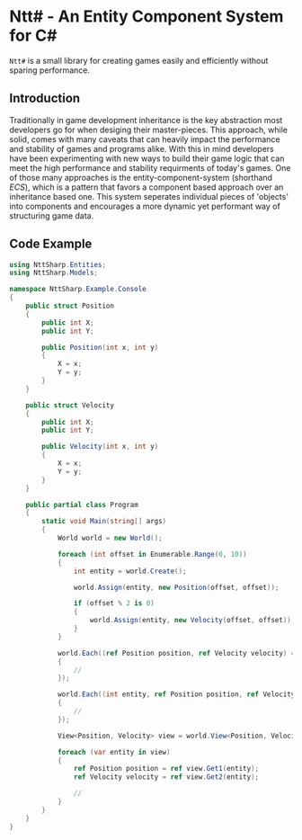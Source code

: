 # Ntt# - An Entity Component System for C#

`Ntt#` is a small library for creating games easily and efficiently without sparing performance.<br/>

## Introduction

Traditionally in game development inheritance is the key abstraction most developers go for when desiging their master-pieces.
This approach, while solid, comes with many caveats that can heavily impact the performance and stability of games and programs alike.
With this in mind developers have been experimenting with new ways to build their game logic that can meet the high performance and stability requirments of today's games.
One of those many approaches is the entity-component-system (shorthand _ECS_), which is a pattern that favors a component based approach over an inheritance based one.
This system seperates individual pieces of 'objects' into components and encourages a more dynamic yet performant way of structuring game data.</br>

## Code Example

```cs
using NttSharp.Entities;
using NttSharp.Models;

namespace NttSharp.Example.Console
{
    public struct Position
    {
        public int X;
        public int Y;

        public Position(int x, int y)
        {
            X = x;
            Y = y;
        }
    }

    public struct Velocity
    {
        public int X;
        public int Y;

        public Velocity(int x, int y)
        {
            X = x;
            Y = y;
        }
    }

    public partial class Program
    {
        static void Main(string[] args)
        {
            World world = new World();

            foreach (int offset in Enumerable.Range(0, 10))
            {
                int entity = world.Create();

                world.Assign(entity, new Position(offset, offset));

                if (offset % 2 is 0)
                {
                    world.Assign(entity, new Velocity(offset, offset));
                }
            }

            world.Each((ref Position position, ref Velocity velocity) =>
            {
                //
            });

            world.Each((int entity, ref Position position, ref Velocity velocity) =>
            {
                //
            });

            View<Position, Velocity> view = world.View<Position, Velocity>();

            foreach (var entity in view)
            {
                ref Position position = ref view.Get1(entity);
                ref Velocity velocity = ref view.Get2(entity);

                //
            }
        }
    }
}
```
